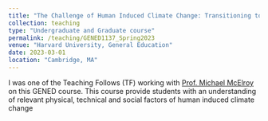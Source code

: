 ```yaml
---
title: "The Challenge of Human Induced Climate Change: Transitioning to a Post Fossil Fuel Future (GENED1137)"
collection: teaching
type: "Undergraduate and Graduate course"
permalink: /teaching/GENED1137_Spring2023
venue: "Harvard University, General Education"
date: 2023-03-01
location: "Cambridge, MA"
---
```


I was one of the Teaching Follows (TF) working with [Prof. Michael McElroy](https://scholar.harvard.edu/mbm) on this GENED course. This course provide students with an understanding of relevant physical, technical and social factors of human induced climate change